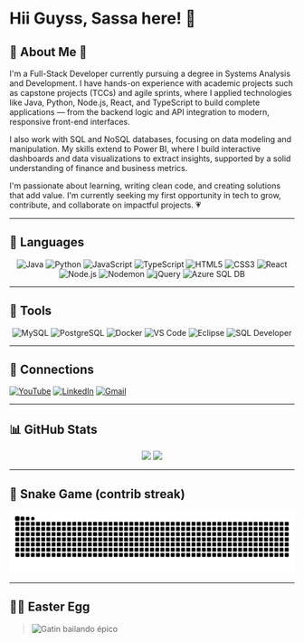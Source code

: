 # Hii Guyss, Sassa here! 👋

## 🌟 About Me 🌟

I'm a Full-Stack Developer currently pursuing a degree in Systems Analysis and Development. I have hands-on experience with academic projects such as capstone projects (TCCs) and agile sprints, where I applied technologies like Java, Python, Node.js, React, and TypeScript to build complete applications — from the backend logic and API integration to modern, responsive front-end interfaces.

I also work with SQL and NoSQL databases, focusing on data modeling and manipulation. My skills extend to Power BI, where I build interactive dashboards and data visualizations to extract insights, supported by a solid understanding of finance and business metrics.

I'm passionate about learning, writing clean code, and creating solutions that add value. I'm currently seeking my first opportunity in tech to grow, contribute, and collaborate on impactful projects. 💗

---

## 👾 Languages

<p align="center">
  <img src="https://cdn.jsdelivr.net/gh/devicons/devicon/icons/java/java-original.svg" width="50" alt="Java"/>
  <img src="https://cdn.jsdelivr.net/gh/devicons/devicon/icons/python/python-original.svg" width="50" alt="Python"/>
  <img src="https://cdn.jsdelivr.net/gh/devicons/devicon/icons/javascript/javascript-original.svg" width="50" alt="JavaScript"/>
  <img src="https://cdn.jsdelivr.net/gh/devicons/devicon/icons/typescript/typescript-original.svg" width="50" alt="TypeScript"/>
  <img src="https://cdn.jsdelivr.net/gh/devicons/devicon/icons/html5/html5-original.svg" width="50" alt="HTML5"/>
  <img src="https://cdn.jsdelivr.net/gh/devicons/devicon/icons/css3/css3-original.svg" width="50" alt="CSS3"/>
  <img src="https://cdn.jsdelivr.net/gh/devicons/devicon/icons/react/react-original.svg" width="50" alt="React"/>
  <img src="https://cdn.jsdelivr.net/gh/devicons/devicon/icons/nodejs/nodejs-original.svg" width="50" alt="Node.js"/>
  <!-- Nodemon icon abaixo -->
  <img src="https://www.svgrepo.com/show/373932/nodemon.svg" width="50" alt="Nodemon"/>
  <img src="https://cdn.jsdelivr.net/gh/devicons/devicon/icons/jquery/jquery-original.svg" width="50" alt="jQuery"/>
  <img src="https://cdn.jsdelivr.net/gh/devicons/devicon/icons/azuresqldatabase/azuresqldatabase-original.svg" width="50" alt="Azure SQL DB"/>
</p>

---

## 🔧 Tools

<p align="center">
  <img src="https://cdn.jsdelivr.net/gh/devicons/devicon/icons/mysql/mysql-original.svg" width="50" alt="MySQL"/>
  <img src="https://cdn.jsdelivr.net/gh/devicons/devicon/icons/postgresql/postgresql-original.svg" width="50" alt="PostgreSQL"/>
  <img src="https://cdn.jsdelivr.net/gh/devicons/devicon/icons/docker/docker-original.svg" width="50" alt="Docker"/>
  <img src="https://cdn.jsdelivr.net/gh/devicons/devicon/icons/vscode/vscode-original.svg" width="50" alt="VS Code"/>
  <img src="https://cdn.jsdelivr.net/gh/devicons/devicon/icons/eclipse/eclipse-original.svg" width="50" alt="Eclipse"/>
  <img src="https://cdn.jsdelivr.net/gh/devicons/devicon/icons/sqldeveloper/sqldeveloper-original.svg" width="50" alt="SQL Developer"/>
</p>

---

## 🔗 Connections

[![YouTube](https://img.shields.io/badge/YouTube-FF0000?style=for-the-badge&logo=youtube&logoColor=white)](https://www.youtube.com/@Sabrina423)
[![LinkedIn](https://img.shields.io/badge/-LinkedIn-%230077B5?style=for-the-badge&logo=linkedin&logoColor=white)](https://www.linkedin.com/in/Sabrina423)
[![Gmail](https://img.shields.io/badge/Gmail-D14836?style=for-the-badge&logo=gmail&logoColor=white)](mailto:sassadesabrina@gmail.com)

---
## 📊 GitHub Stats

<div align="center">

  <img height="180em" src="https://github-readme-stats.vercel.app/api/top-langs/?username=Sabrina423&layout=compact&theme=dark&hide_border=true" />
  <img height="180em" src="https://github-readme-stats.vercel.app/api?username=Sabrina423&show_icons=true&theme=dark&hide_border=true&include_all_commits=true&count_private=true" />

</div>

---

## 🐍 Snake Game (contrib streak)

<div align="center">
  <img src="https://github.com/Sabrina423/Sabrina423/blob/output/github-contribution-grid-snake.svg" alt="Snake animation" />
</div>

---

## 🐱‍👤 Easter Egg

> ![Gatin bailando épico](https://media.tenor.com/-Z5AfJmcQVUAAAAC/gatinbailandoepico-cat.gif)
